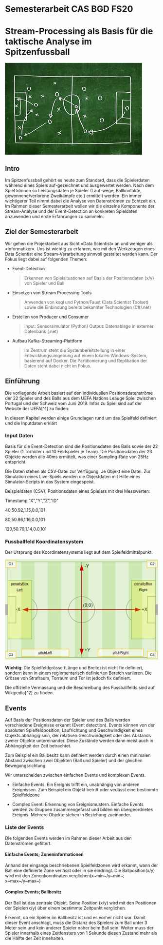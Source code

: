 # Semesterarbeit CAS BGD FS20

# Stream-Processing als Basis für die taktische Analyse im Spitzenfussball

![](./media/image1.jpg)

## Intro
Im Spitzenfussball gehört es heute zum Standard, dass die Spielerdaten während eines Spiels auf-gezeichnet und ausgewertet werden. Nach dem Spiel können so Leistungsdaten je Spieler (Lauf-wege, Ballkontakte, gewonnene/verlorene Zweikämpfe etc.) ermittelt werden. Ein immer wichtigerer Teil nimmt dabei die Analyse von Datenströmen zu Echtzeit ein.
Im Rahmen dieser Semesterarbeit wollen wir die einzelne Komponente der Stream-Analyse und der Event-Detection an konkreten Spieldaten anzuwenden und erste Erfahrungen zu sammeln.

## Ziel der Semesterarbeit
Wir gehen die Projektarbeit aus Sicht «Data Scientist» an und weniger
als «Informatiker». Uns ist wichtig zu erfahren, wie mit den Werkzeugen
eines Data Scientist eine Stream-Verarbeitung sinnvoll gestaltet werden
kann. Der Fokus liegt dabei auf folgenden Themen:

-   Event-Detection
    > Erkennen von Spielsituationen auf Basis der Positionsdaten (x/y)
    > von Spieler und Ball

-   Einsetzen von Stream Processing Tools
    > Anwenden von ksql und Python/Faust (Data Scientist Toolset) sowie
    > die Einbindung bereits bekannter Technologien (C\#/.net)

-   Erstellen von Producer und Consumer
    > Input: Sensorsimulator (Python)
    > Output: Datenablage in externer Datenbank (.net)

-   Aufbau Kafka-Streaming-Plattform
    > Im Zentrum steht die Systembereitstellung in einer 
    Entwicklungsumgebung auf einem lokalen Windows-System, basierend auf
    Docker. Die Partitionierung und Replikation der Daten steht dabei
    nicht im Fokus.

## Einführung
Die vorliegende Arbeit basiert auf den individuellen
Positionsdatenströme der 22 Spieler und des Balls aus dem UEFA Nations
Leauge Spiel zwischen Portugal und der Schweiz vom Juni 2019. Infos zu
Spiel sind auf der Website der UEFA[^1] zu finden:

In diesem Kapitel werden einige Grundlagen rund um das Spielfeld
definiert und die Inputdaten erklärt

### Input Daten
Basis für die Event-Detection sind die Positionsdaten des Balls sowie
der 22 Spieler (1 Torhüter und 10 Feldspieler je Team). Die
Positionsdaten der 23 Objekte werden alle 40ms ermittelt, was einer
Sampling-Rate von 25Hz entspricht.

Die Daten stehen als CSV-Datei zur Verfügung. Je Objekt eine Datei. Zur
Simulation eines Live-Spiels werden die Objektdaten mit Hilfe eines
Simulator-Scripts in das System eingespeist.

Beispieldaten (CSV); Positionsdaten eines Spielers mit drei Messwerten:

Timestamp,\"X\",\"Y\",\"Z\",\"ID\"

40,50.92,1.15,0.0,101

80,50.86,1.16,0.0,101

120,50.79,1.14,0.0,101

### Fussballfeld Koordinatensystem
Der Ursprung des Koordinatensystems liegt auf dem Spielfeldmittelpunkt.

![](./media/image4.png)

**Wichtig**: Die Spielfeldgrösse (Länge und Breite) ist nicht fix
definiert, sondern kann in einem reglementarisch definierten Bereich
variieren. Die Grösse von Strafraum, Torraum und Tor ist jedoch fix
definiert.

Die offizielle Vermassung und die Beschreibung des Fussballfelds sind
auf Wikipedia[^2] zu finden.

## Events

Auf Basis der Positionsdaten der Spieler und des Balls werden
verschiedene Ereignisse erkannt (Event detection). Events können von der
absoluten Spielfeldposition, Laufrichtung und Geschwindigkeit eines
Objekts abhängig sein, der relativen Geschwindigkeit oder des Abstands
zweier Objekte untereinander. Diese Zustände werden dann meist auch in
Abhängigkeit der Zeit betrachtet.

Zum Beispiel ein Ballbesitz kann definiert werden durch einen minimalen
Abstand zwischen zwei Objekten (Ball und Spieler) und der gleichen
Bewegungsrichtung.

Wir unterscheiden zwischen einfachen Events und komplexen Events.

-   Einfache Events: Ein Ereignis trifft ein, unabhängig von anderen
    Ereignissen. Zum Beispiel ein Objekt betritt oder verlässt eine
    bestimmte Spielfeldzone

-   Complex Event: Erkennung von Ereignismustern. Einfache Events werden
    zu Gruppen zusammengefasst und bilden ein übergeordnetes Ereignis.
    Mehrere Objekte stehen in Beziehung zueinander.

### Liste der Events

Die folgenden Events werden im Rahmen dieser Arbeit aus den Datenströmen
gefiltert.

#### Einfache Events; Zoneninformationen

Anhand der eingangs beschriebenen Spielfeldzonen wird erkannt, wann der
Ball eine definierte Zone verlässt oder in sie eindringt. Die
Ballposition(x/y) wird mit den Zonenkoordinaten
verglichen(x~min~/y~min~; x~max~/y~max~)

#### Complex Events; Ballbesitz

Der Ball ist das zentrale Objekt. Seine Position (x/y) wird mit den
Positionen der Spieler(x/y) über einem bestimmte Zeitpunkt verglichen.

Erkennt, ob ein Spieler im Ballbesitz ist und es vorher nicht war. Damit
dieser Event anschlägt, muss die Distanz des Spielers zum Ball unter 3
Meter sein und kein anderer Spieler näher beim Ball sein. Weiter muss
der Spieler innerhalb eines Zeitfensters von 1 Sekunde diesen Zustand
mehr als die Hälfte der Zeit innehalten.

